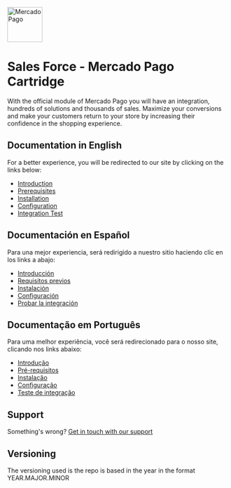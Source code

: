 <p>
  <a href="https://www.mercadopago.com/">
    <img src="https://http2.mlstatic.com/ui/navigation/5.18.4/mercadopago/logo__large@2x.png" height="80" width="auto" alt="MercadoPago">
  </a>
</p>

# Sales Force - Mercado Pago Cartridge

With the official module of Mercado Pago you will have an integration, hundreds of solutions and thousands of sales. Maximize your conversions and make your customers return to your store by increasing their confidence in the shopping experience.

## Documentation in English

For a better experience, you will be redirected to our site by clicking on the links below:

* [Introduction](https://www.mercadopago.com.ar/developers/en/docs/salesforce-commerce-cloud/landing)
* [Prerequisites](https://www.mercadopago.com.ar/developers/en/docs/salesforce-commerce-cloud/requirements)
* [Installation](https://www.mercadopago.com.ar/developers/en/docs/salesforce-commerce-cloud/installation)
* [Configuration](https://www.mercadopago.com.ar/developers/en/docs/salesforce-commerce-cloud/configuration)
* [Integration Test](https://www.mercadopago.com.ar/developers/en/docs/salesforce-commerce-cloud/testing)

## Documentación en Español

Para una mejor experiencia, será redirigido a nuestro sitio haciendo clic en los links a abajo:

* [Introducción](https://www.mercadopago.com.ar/developers/es/docs/salesforce-commerce-cloud/landing)
* [Requisitos previos](https://www.mercadopago.com.ar/developers/es/docs/salesforce-commerce-cloud/requirements)
* [Instalación](https://www.mercadopago.com.ar/developers/es/docs/salesforce-commerce-cloud/installation)
* [Configuración](https://www.mercadopago.com.ar/developers/es/docs/salesforce-commerce-cloud/configuration)
* [Probar la integración](https://www.mercadopago.com.ar/developers/es/docs/salesforce-commerce-cloud/testing)


## Documentação em Português

Para uma melhor experiência, você será redirecionado para o nosso site, clicando nos links abaixo:

* [Introdução](https://www.mercadopago.com.br/developers/pt/docs/salesforce-commerce-cloud/landing)
* [Pré-requisitos](https://www.mercadopago.com.br/developers/pt/docs/salesforce-commerce-cloud/requirements)
* [Instalação](https://www.mercadopago.com.br/developers/pt/docs/salesforce-commerce-cloud/installation)
* [Configuração](https://www.mercadopago.com.br/developers/pt/docs/salesforce-commerce-cloud/configuration)
* [Teste de integração](https://www.mercadopago.com.br/developers/pt/docs/salesforce-commerce-cloud/testing)

## Support

Something's wrong? [Get in touch with our support](https://www.mercadopago.com.ar/developers/en/support)

## Versioning
The versioning used is the repo is based in the year in the format YEAR.MAJOR.MINOR  